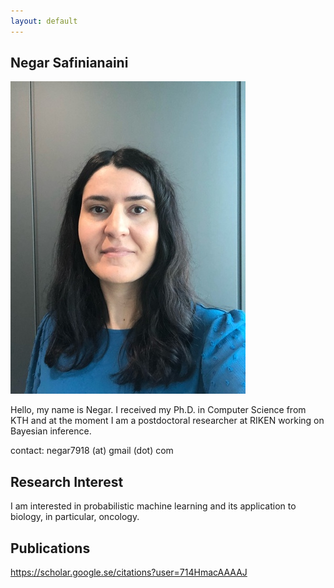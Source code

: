 ```yaml
---
layout: default
---
```


## Negar Safinianaini

<img class="profile-picture" src="me.jpeg">

Hello, my name is Negar. I received my Ph.D. in Computer Science from KTH and at the moment I am a postdoctoral researcher at RIKEN working on Bayesian inference. 


contact: negar7918 (at) gmail (dot) com


## Research Interest

I am interested in probabilistic machine learning and its application to biology, in particular, oncology.


## Publications

https://scholar.google.se/citations?user=714HmacAAAAJ

